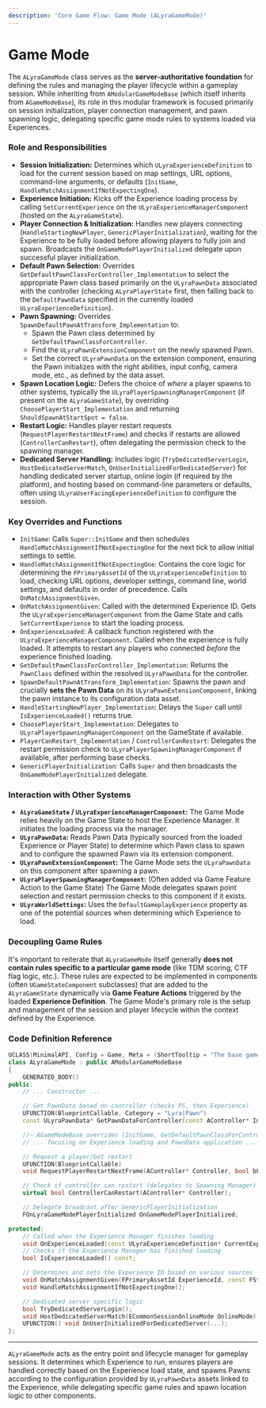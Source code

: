 ```yaml
---
description: 'Core Game Flow: Game Mode (ALyraGameMode)'
---
```


# Game Mode

The `ALyraGameMode` class serves as the **server-authoritative foundation** for defining the rules and managing the player lifecycle within a gameplay session. While inheriting from `AModularGameModeBase` (which itself inherits from `AGameModeBase`), its role in this modular framework is focused primarily on session initialization, player connection management, and pawn spawning logic, delegating specific game mode rules to systems loaded via Experiences.

### Role and Responsibilities

* **Session Initialization:** Determines which `ULyraExperienceDefinition` to load for the current session based on map settings, URL options, command-line arguments, or defaults (`InitGame`, `HandleMatchAssignmentIfNotExpectingOne`).
* **Experience Initiation:** Kicks off the Experience loading process by calling `SetCurrentExperience` on the `ULyraExperienceManagerComponent` (hosted on the `ALyraGameState`).
* **Player Connection & Initialization:** Handles new players connecting (`HandleStartingNewPlayer`, `GenericPlayerInitialization`), waiting for the Experience to be fully loaded before allowing players to fully join and spawn. Broadcasts the `OnGameModePlayerInitialized` delegate upon successful player initialization.
* **Default Pawn Selection:** Overrides `GetDefaultPawnClassForController_Implementation` to select the appropriate Pawn class based primarily on the `ULyraPawnData` associated with the controller (checking `ALyraPlayerState` first, then falling back to the `DefaultPawnData` specified in the currently loaded `ULyraExperienceDefinition`).
* **Pawn Spawning:** Overrides `SpawnDefaultPawnAtTransform_Implementation` to:
  * Spawn the Pawn class determined by `GetDefaultPawnClassForController`.
  * Find the `ULyraPawnExtensionComponent` on the newly spawned Pawn.
  * Set the correct `ULyraPawnData` on the extension component, ensuring the Pawn initializes with the right abilities, input config, camera mode, etc., as defined by the data asset.
* **Spawn Location Logic:** Defers the choice of _where_ a player spawns to other systems, typically the `ULyraPlayerSpawningManagerComponent` (if present on the `ALyraGameState`), by overriding `ChoosePlayerStart_Implementation` and returning `ShouldSpawnAtStartSpot = false`.
* **Restart Logic:** Handles player restart requests (`RequestPlayerRestartNextFrame`) and checks if restarts are allowed (`ControllerCanRestart`), often delegating the permission check to the spawning manager.
* **Dedicated Server Handling:** Includes logic (`TryDedicatedServerLogin`, `HostDedicatedServerMatch`, `OnUserInitializedForDedicatedServer`) for handling dedicated server startup, online login (if required by the platform), and hosting based on command-line parameters or defaults, often using `ULyraUserFacingExperienceDefinition` to configure the session.

### Key Overrides and Functions

* `InitGame`: Calls `Super::InitGame` and then schedules `HandleMatchAssignmentIfNotExpectingOne` for the next tick to allow initial settings to settle.
* `HandleMatchAssignmentIfNotExpectingOne`: Contains the core logic for determining the `FPrimaryAssetId` of the `ULyraExperienceDefinition` to load, checking URL options, developer settings, command line, world settings, and defaults in order of precedence. Calls `OnMatchAssignmentGiven`.
* `OnMatchAssignmentGiven`: Called with the determined Experience ID. Gets the `ULyraExperienceManagerComponent` from the Game State and calls `SetCurrentExperience` to start the loading process.
* `OnExperienceLoaded`: A callback function registered with the `ULyraExperienceManagerComponent`. Called when the experience is fully loaded. It attempts to restart any players who connected _before_ the experience finished loading.
* `GetDefaultPawnClassForController_Implementation`: Returns the `PawnClass` defined within the resolved `ULyraPawnData` for the controller.
* `SpawnDefaultPawnAtTransform_Implementation`: Spawns the pawn and crucially **sets the Pawn Data** on its `ULyraPawnExtensionComponent`, linking the pawn instance to its configuration data asset.
* `HandleStartingNewPlayer_Implementation`: Delays the `Super` call until `IsExperienceLoaded()` returns true.
* `ChoosePlayerStart_Implementation`: Delegates to `ULyraPlayerSpawningManagerComponent` on the GameState if available.
* `PlayerCanRestart_Implementation` / `ControllerCanRestart`: Delegates the restart permission check to `ULyraPlayerSpawningManagerComponent` if available, after performing base checks.
* `GenericPlayerInitialization`: Calls `Super` and then broadcasts the `OnGameModePlayerInitialized` delegate.

### Interaction with Other Systems

* **`ALyraGameState` / `ULyraExperienceManagerComponent`:** The Game Mode relies heavily on the Game State to host the Experience Manager. It initiates the loading process via the manager.
* **`ULyraPawnData`:** Reads Pawn Data (typically sourced from the loaded Experience or Player State) to determine which Pawn class to spawn and to configure the spawned Pawn via its extension component.
* **`ULyraPawnExtensionComponent`:** The Game Mode sets the `ULyraPawnData` on this component after spawning a pawn.
* **`ULyraPlayerSpawningManagerComponent`:** (Often added via Game Feature Action to the Game State) The Game Mode delegates spawn point selection and restart permission checks to this component if it exists.
* **`ULyraWorldSettings`:** Uses the `DefaultGameplayExperience` property as one of the potential sources when determining which Experience to load.

### Decoupling Game Rules

It's important to reiterate that `ALyraGameMode` itself generally **does not contain rules specific to a particular game mode** (like TDM scoring, CTF flag logic, etc.). These rules are expected to be implemented in components (often `UGameStateComponent` subclasses) that are added to the `ALyraGameState` dynamically via **Game Feature Actions** triggered by the loaded **Experience Definition**. The Game Mode's primary role is the setup and management of the session and player lifecycle within the context defined by the Experience.

### Code Definition Reference

```cpp
UCLASS(MinimalAPI, Config = Game, Meta = (ShortTooltip = "The base game mode class used by this project."))
class ALyraGameMode : public AModularGameModeBase
{
	GENERATED_BODY()
public:
	// ... Constructor ...

	// Get PawnData based on controller (checks PS, then Experience)
	UFUNCTION(BlueprintCallable, Category = "Lyra|Pawn")
	const ULyraPawnData* GetPawnDataForController(const AController* InController) const;

	//~ AGameModeBase overrides (InitGame, GetDefaultPawnClassForController, SpawnDefaultPawnAtTransform, HandleStartingNewPlayer, ChoosePlayerStart, etc.) ...
	// ... focusing on Experience loading and PawnData application ...

	// Request a player/bot restart
	UFUNCTION(BlueprintCallable)
	void RequestPlayerRestartNextFrame(AController* Controller, bool bForceReset = false);

	// Check if controller can restart (delegates to Spawning Manager)
	virtual bool ControllerCanRestart(AController* Controller);

	// Delegate broadcast after GenericPlayerInitialization
	FOnLyraGameModePlayerInitialized OnGameModePlayerInitialized;

protected:
	// Called when the Experience Manager finishes loading
	void OnExperienceLoaded(const ULyraExperienceDefinition* CurrentExperience);
	// Checks if the Experience Manager has finished loading
	bool IsExperienceLoaded() const;

	// Determines and sets the Experience ID based on various sources
	void OnMatchAssignmentGiven(FPrimaryAssetId ExperienceId, const FString& ExperienceIdSource);
	void HandleMatchAssignmentIfNotExpectingOne();

	// Dedicated server specific logic
	bool TryDedicatedServerLogin();
	void HostDedicatedServerMatch(ECommonSessionOnlineMode OnlineMode);
	UFUNCTION() void OnUserInitializedForDedicatedServer(...);
};
```

***

`ALyraGameMode` acts as the entry point and lifecycle manager for gameplay sessions. It determines which Experience to run, ensures players are handled correctly based on the Experience load state, and spawns Pawns according to the configuration provided by `ULyraPawnData` assets linked to the Experience, while delegating specific game rules and spawn location logic to other components.
